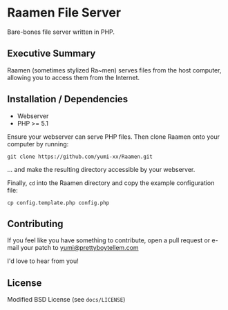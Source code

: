 Raamen File Server
==================

Bare-bones file server written in PHP.

Executive Summary
-----------------

Raamen (sometimes stylized Ra~men) serves files from the host computer,
allowing you to access them from the Internet.

Installation / Dependencies
---------------------------

* Webserver
* PHP >= 5.1

Ensure your webserver can serve PHP files. Then clone Raamen onto your
computer by running:

```
git clone https://github.com/yumi-xx/Raamen.git
```

... and make the resulting directory accessible by your webserver.

Finally, `cd` into the Raamen directory and copy the example configuration
file:

```
cp config.template.php config.php
```

Contributing
------------

If you feel like you have something to contribute, open a pull request or
e-mail your patch to yumi@prettyboytellem.com

I'd love to hear from you!

License
-------

Modified BSD License (see `docs/LICENSE`)
